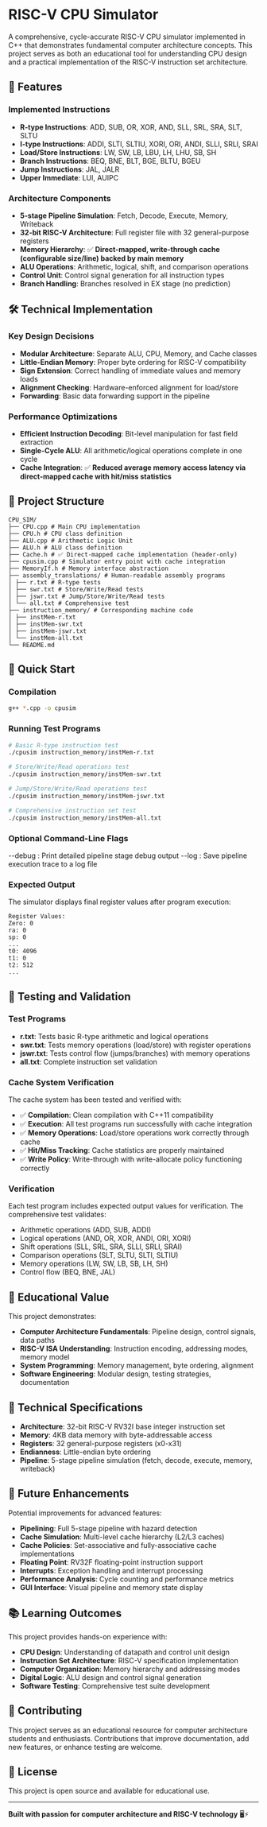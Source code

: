 # RISC-V CPU Simulator

A comprehensive, cycle-accurate RISC-V CPU simulator implemented in C++ that demonstrates fundamental computer architecture concepts. This project serves as both an educational tool for understanding CPU design and a practical implementation of the RISC-V instruction set architecture.

## 🚀 Features

### **Implemented Instructions**
- **R-type Instructions**: ADD, SUB, OR, XOR, AND, SLL, SRL, SRA, SLT, SLTU
- **I-type Instructions**: ADDI, SLTI, SLTIU, XORI, ORI, ANDI, SLLI, SRLI, SRAI
- **Load/Store Instructions**: LW, SW, LB, LBU, LH, LHU, SB, SH
- **Branch Instructions**: BEQ, BNE, BLT, BGE, BLTU, BGEU
- **Jump Instructions**: JAL, JALR
- **Upper Immediate**: LUI, AUIPC

### **Architecture Components**
- **5-stage Pipeline Simulation**: Fetch, Decode, Execute, Memory, Writeback
- **32-bit RISC-V Architecture**: Full register file with 32 general-purpose registers
- **Memory Hierarchy**: ✅ **Direct-mapped, write-through cache (configurable size/line) backed by main memory**
- **ALU Operations**: Arithmetic, logical, shift, and comparison operations
- **Control Unit**: Control signal generation for all instruction types
- **Branch Handling**: Branches resolved in EX stage (no prediction)

## 🛠️ Technical Implementation

### **Key Design Decisions**
- **Modular Architecture**: Separate ALU, CPU, Memory, and Cache classes
- **Little-Endian Memory**: Proper byte ordering for RISC-V compatibility
- **Sign Extension**: Correct handling of immediate values and memory loads
- **Alignment Checking**: Hardware-enforced alignment for load/store
- **Forwarding**: Basic data forwarding support in the pipeline

### **Performance Optimizations**
- **Efficient Instruction Decoding**: Bit-level manipulation for fast field extraction
- **Single-Cycle ALU**: All arithmetic/logical operations complete in one cycle
- **Cache Integration**: ✅ **Reduced average memory access latency via direct-mapped cache with hit/miss statistics**

## 📁 Project Structure



```
CPU_SIM/
├── CPU.cpp # Main CPU implementation
├── CPU.h # CPU class definition
├── ALU.cpp # Arithmetic Logic Unit
├── ALU.h # ALU class definition
├── Cache.h # ✅ Direct-mapped cache implementation (header-only)
├── cpusim.cpp # Simulator entry point with cache integration
├── MemoryIf.h # Memory interface abstraction
├── assembly_translations/ # Human-readable assembly programs
│ ├── r.txt # R-type tests
│ ├── swr.txt # Store/Write/Read tests
│ ├── jswr.txt # Jump/Store/Write/Read tests
│ └── all.txt # Comprehensive test
├── instruction_memory/ # Corresponding machine code
│ ├── instMem-r.txt
│ ├── instMem-swr.txt
│ ├── instMem-jswr.txt
│ └── instMem-all.txt
└── README.md
```

## 🚀 Quick Start

### **Compilation**
```bash
g++ *.cpp -o cpusim
```

### **Running Test Programs**
```bash
# Basic R-type instruction test
./cpusim instruction_memory/instMem-r.txt

# Store/Write/Read operations test
./cpusim instruction_memory/instMem-swr.txt

# Jump/Store/Write/Read operations test
./cpusim instruction_memory/instMem-jswr.txt

# Comprehensive instruction set test
./cpusim instruction_memory/instMem-all.txt
```

### **Optional Command-Line Flags**

--debug : Print detailed pipeline stage debug output
--log <filename> : Save pipeline execution trace to a log file

### **Expected Output**
The simulator displays final register values after program execution:
```
Register Values:
Zero: 0
ra: 0
sp: 0
...
t0: 4096
t1: 0
t2: 512
...
```

## 🧪 Testing and Validation

### **Test Programs**
- **r.txt**: Tests basic R-type arithmetic and logical operations
- **swr.txt**: Tests memory operations (load/store) with register operations
- **jswr.txt**: Tests control flow (jumps/branches) with memory operations
- **all.txt**: Complete instruction set validation

### **Cache System Verification**
The cache system has been tested and verified with:
- ✅ **Compilation**: Clean compilation with C++11 compatibility
- ✅ **Execution**: All test programs run successfully with cache integration
- ✅ **Memory Operations**: Load/store operations work correctly through cache
- ✅ **Hit/Miss Tracking**: Cache statistics are properly maintained
- ✅ **Write Policy**: Write-through with write-allocate policy functioning correctly

### **Verification**
Each test program includes expected output values for verification. The comprehensive test validates:
- Arithmetic operations (ADD, SUB, ADDI)
- Logical operations (AND, OR, XOR, ANDI, ORI, XORI)
- Shift operations (SLL, SRL, SRA, SLLI, SRLI, SRAI)
- Comparison operations (SLT, SLTU, SLTI, SLTIU)
- Memory operations (LW, SW, LB, SB, LH, SH)
- Control flow (BEQ, BNE, JAL)



## 🎯 Educational Value

This project demonstrates:
- **Computer Architecture Fundamentals**: Pipeline design, control signals, data paths
- **RISC-V ISA Understanding**: Instruction encoding, addressing modes, memory model
- **System Programming**: Memory management, byte ordering, alignment
- **Software Engineering**: Modular design, testing strategies, documentation

## 🔧 Technical Specifications

- **Architecture**: 32-bit RISC-V RV32I base integer instruction set
- **Memory**: 4KB data memory with byte-addressable access
- **Registers**: 32 general-purpose registers (x0-x31)
- **Endianness**: Little-endian byte ordering
- **Pipeline**: 5-stage pipeline simulation (fetch, decode, execute, memory, writeback)

## 🚀 Future Enhancements

Potential improvements for advanced features:
- **Pipelining**: Full 5-stage pipeline with hazard detection
- **Cache Simulation**: Multi-level cache hierarchy (L2/L3 caches)
- **Cache Policies**: Set-associative and fully-associative cache implementations
- **Floating Point**: RV32F floating-point instruction support
- **Interrupts**: Exception handling and interrupt processing
- **Performance Analysis**: Cycle counting and performance metrics
- **GUI Interface**: Visual pipeline and memory state display

## 📚 Learning Outcomes

This project provides hands-on experience with:
- **CPU Design**: Understanding of datapath and control unit design
- **Instruction Set Architecture**: RISC-V specification implementation
- **Computer Organization**: Memory hierarchy and addressing modes
- **Digital Logic**: ALU design and control signal generation
- **Software Testing**: Comprehensive test suite development

## 🤝 Contributing

This project serves as an educational resource for computer architecture students and enthusiasts. Contributions that improve documentation, add new features, or enhance testing are welcome.

## 📄 License

This project is open source and available for educational use.

---

**Built with passion for computer architecture and RISC-V technology** 🖥️⚡
